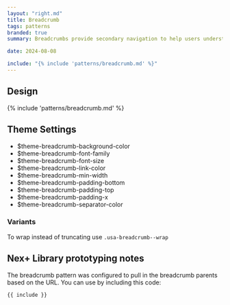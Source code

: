 ```yaml
---
layout: "right.md"
title: Breadcrumb
tags: patterns
branded: true
summary: Breadcrumbs provide secondary navigation to help users understand where they are in a website.

date: 2024-08-08

include: "{% include 'patterns/breadcrumb.md' %}"
---
```


## Design
{% include 'patterns/breadcrumb.md' %}

## Theme Settings
-  $theme-breadcrumb-background-color
-  $theme-breadcrumb-font-family 
-  $theme-breadcrumb-font-size 
-  $theme-breadcrumb-link-color
-  $theme-breadcrumb-min-width
-  $theme-breadcrumb-padding-bottom
-  $theme-breadcrumb-padding-top 
-  $theme-breadcrumb-padding-x 
-  $theme-breadcrumb-separator-color
  

### Variants
To wrap instead of truncating use `.usa-breadcrumb--wrap`

## Nex+ Library prototyping notes
The breadcrumb pattern was configured to pull in the breadcrumb parents based on the URL. You can use by including this code:

```markdown
{{ include }}
```